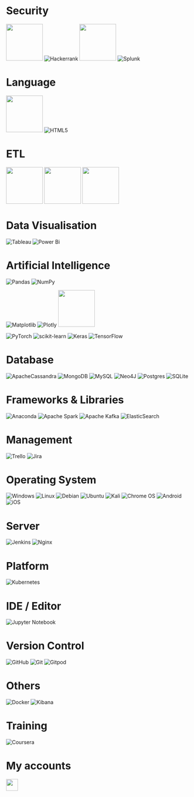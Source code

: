 <!--
- 👋 Hi, I’m @kwinetine
- 👀 I’m interested in ...
- 🌱 I’m currently learning ...
- 💞️ I’m looking to collaborate on ...
- 📫 How to reach me ...
-->

# Security
[<img src="https://assets.tryhackme.com/img/THMlogo.png" width="100" target="_blank" />](https://www.tryhackme.com)
![Hackerrank](https://img.shields.io/badge/-Hackerrank-2EC866?style=for-the-badge&logo=HackerRank&logoColor=white)
[<img src="https://iutdijon.u-bourgogne.fr/mahara/artefact/file/download.php?file=2523&view=609&time=1697377278" width="100" target="_blank" />](https://www.root-me.org)
![Splunk](https://img.shields.io/badge/splunk-%23000000.svg?style=for-the-badge&logo=splunk&logoColor=white)



# Language
<!--
![Python](https://img.shields.io/badge/build--brightgreen?logo=python&label=Python&link=python.org)
-->

[<img src="https://www.python.org/static/community_logos/python-logo-generic.svg" width="100" target="_blank" />](https://www.python.org)
![HTML5](https://img.shields.io/badge/html5-%23E34F26.svg?style=for-the-badge&logo=html5&logoColor=white)
<!-- ![R](https://img.shields.io/badge/r-%23276DC3.svg?style=for-the-badge&logo=r&logoColor=white) -->

# ETL
[<img src="https://upload.wikimedia.org/wikipedia/commons/thumb/e/ec/Alteryx_logo.svg/250px-Alteryx_logo.svg.png" width="100" target="_blank" />](https://www.alteryx.com)
[<img src="https://upload.wikimedia.org/wikipedia/commons/thumb/b/b2/KNIMELogoTM.svg/240px-KNIMELogoTM.svg.png" width="100" target="_blank" />](https://www.knime.com)
[<img src="https://upload.wikimedia.org/wikipedia/commons/thumb/6/63/Databricks_Logo.png/480px-Databricks_Logo.png" width="100" target="_blank" />](https://www.databricks.com)


# Data Visualisation
![Tableau](https://img.shields.io/badge/Tableau-E97627?style=for-the-badge&logo=Tableau&logoColor=white)
![Power Bi](https://img.shields.io/badge/power_bi-F2C811?style=for-the-badge&logo=powerbi&logoColor=black)

# Artificial Intelligence
![Pandas](https://img.shields.io/badge/Pandas-2C2D72?style=for-the-badge&logo=pandas&logoColor=white)
![NumPy](https://img.shields.io/badge/numpy-%23013243.svg?style=for-the-badge&logo=numpy&logoColor=white)

![Matplotlib](https://img.shields.io/badge/Matplotlib-%23ffffff.svg?style=for-the-badge&logo=Matplotlib&logoColor=black)
![Plotly](https://img.shields.io/badge/Plotly-%233F4F75.svg?style=for-the-badge&logo=plotly&logoColor=white)
[<img src="https://seaborn.pydata.org/_static/logo-wide-lightbg.svg" width="100" target="_blank" />](https://seaborn.pydata.org)


![PyTorch](https://img.shields.io/badge/PyTorch-%23EE4C2C.svg?style=for-the-badge&logo=PyTorch&logoColor=white)
![scikit-learn](https://img.shields.io/badge/scikit--learn-%23F7931E.svg?style=for-the-badge&logo=scikit-learn&logoColor=white)
![Keras](https://img.shields.io/badge/Keras-%23D00000.svg?style=for-the-badge&logo=Keras&logoColor=white)
![TensorFlow](https://img.shields.io/badge/TensorFlow-%23FF6F00.svg?style=for-the-badge&logo=TensorFlow&logoColor=white)

# Database
![ApacheCassandra](https://img.shields.io/badge/cassandra-%231287B1.svg?style=for-the-badge&logo=apache-cassandra&logoColor=white)
![MongoDB](https://img.shields.io/badge/MongoDB-%234ea94b.svg?style=for-the-badge&logo=mongodb&logoColor=white)
![MySQL](https://img.shields.io/badge/mysql-%2300f.svg?style=for-the-badge&logo=mysql&logoColor=white)
![Neo4J](https://img.shields.io/badge/Neo4j-008CC1?style=for-the-badge&logo=neo4j&logoColor=white)
![Postgres](https://img.shields.io/badge/postgres-%23316192.svg?style=for-the-badge&logo=postgresql&logoColor=white)
![SQLite](https://img.shields.io/badge/sqlite-%2307405e.svg?style=for-the-badge&logo=sqlite&logoColor=white)

# Frameworks & Libraries
![Anaconda](https://img.shields.io/badge/Anaconda-%2344A833.svg?style=for-the-badge&logo=anaconda&logoColor=white)
![Apache Spark](https://img.shields.io/badge/Apache%20Spark-FDEE21?style=flat-square&logo=apachespark&logoColor=black)
![Apache Kafka](https://img.shields.io/badge/Apache%20Kafka-000?style=for-the-badge&logo=apachekafka)
![ElasticSearch](https://img.shields.io/badge/-ElasticSearch-005571?style=for-the-badge&logo=elasticsearch)



# Management
![Trello](https://img.shields.io/badge/Trello-%23026AA7.svg?style=for-the-badge&logo=Trello&logoColor=white)
![Jira](https://img.shields.io/badge/jira-%230A0FFF.svg?style=for-the-badge&logo=jira&logoColor=white)

# Operating System
![Windows](https://img.shields.io/badge/Windows-0078D6?style=for-the-badge&logo=windows&logoColor=white)
![Linux](https://img.shields.io/badge/Linux-FCC624?style=for-the-badge&logo=linux&logoColor=black)
![Debian](https://img.shields.io/badge/Debian-D70A53?style=for-the-badge&logo=debian&logoColor=white)
![Ubuntu](https://img.shields.io/badge/Ubuntu-E95420?style=for-the-badge&logo=ubuntu&logoColor=white)
![Kali](https://img.shields.io/badge/Kali-268BEE?style=for-the-badge&logo=kalilinux&logoColor=white)
![Chrome OS](https://img.shields.io/badge/chrome%20os-3d89fc?style=for-the-badge&logo=google%20chrome&logoColor=white)
![Android](https://img.shields.io/badge/Android-3DDC84?style=for-the-badge&logo=android&logoColor=white)
![iOS](https://img.shields.io/badge/iOS-000000?style=for-the-badge&logo=ios&logoColor=white)

# Server
![Jenkins](https://img.shields.io/badge/jenkins-%232C5263.svg?style=for-the-badge&logo=jenkins&logoColor=white)
![Nginx](https://img.shields.io/badge/nginx-%23009639.svg?style=for-the-badge&logo=nginx&logoColor=white)

# Platform
![Kubernetes](https://img.shields.io/badge/kubernetes-%23326ce5.svg?style=for-the-badge&logo=kubernetes&logoColor=white)

# IDE / Editor
![Jupyter Notebook](https://img.shields.io/badge/Jupyter-F37626.svg?&style=for-the-badge&logo=Jupyter&logoColor=white)

# Version Control
![GitHub](https://img.shields.io/badge/github-%23121011.svg?style=for-the-badge&logo=github&logoColor=white)
![Git](https://img.shields.io/badge/git-%23F05033.svg?style=for-the-badge&logo=git&logoColor=white)
![Gitpod](https://img.shields.io/badge/gitpod-f06611.svg?style=for-the-badge&logo=gitpod&logoColor=white)

# Others
![Docker](https://img.shields.io/badge/docker-%230db7ed.svg?style=for-the-badge&logo=docker&logoColor=white)
![Kibana](https://img.shields.io/badge/Kibana-005571?style=for-the-badge&logo=Kibana&logoColor=white)

# Training
![Coursera](https://img.shields.io/badge/Coursera-%230056D2.svg?style=for-the-badge&logo=Coursera&logoColor=white)

# My accounts
[<img src="https://cdn.jsdelivr.net/npm/simple-icons@v9/icons/linkedin.svg" height="32" width="32" target="_blank" />](https://www.linkedin.com/in/q-vdh)
<!--
![Kaggle](https://img.shields.io/badge/Kaggle-035a7d?style=for-the-badge&logo=kaggle&logoColor=white)
![Stack Overflow](https://img.shields.io/badge/-Stackoverflow-FE7A16?style=for-the-badge&logo=stack-overflow&logoColor=white)
![LinkedIn](https://img.shields.io/badge/linkedin-%230077B5.svg?style=for-the-badge&logo=linkedin&logoColor=white)
![Medium](https://img.shields.io/badge/Medium-12100E?style=for-the-badge&logo=medium&logoColor=white)
-->
